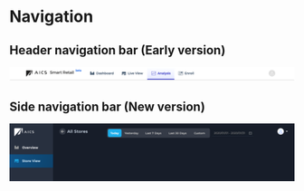 # Navigation

## Header navigation bar \(Early version\)

![](../.gitbook/assets/image%20%2881%29.png)

## Side navigation bar \(New version\)

![](../.gitbook/assets/image%20%2838%29.png)


